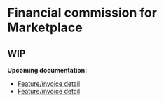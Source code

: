 # Financial commission for Marketplace

## WIP

**Upcoming documentation:**

 - [Feature/invoice detail](https://github.com/vtex-apps/marketplace-financial-commission/pull/11)
 - [Feature/invoice detail](https://github.com/vtex-apps/marketplace-financial-commission/pull/12)